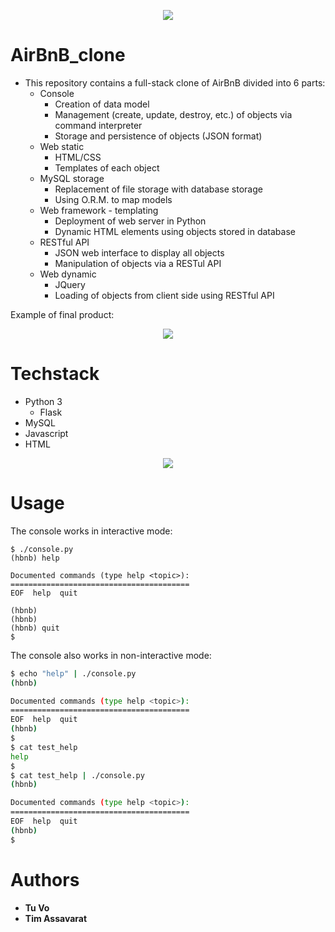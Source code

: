 <p align="center">
  <img src="http://www.holbertonschool.com/holberton-logo.png">
</p>

# AirBnB_clone
* This repository contains a full-stack clone of AirBnB divided into 6 parts:
  * Console
    * Creation of data model
    * Management (create, update, destroy, etc.) of objects via command interpreter
    * Storage and persistence of objects (JSON format)
  * Web static
    * HTML/CSS
    * Templates of each object
  * MySQL storage
    * Replacement of file storage with database storage
    * Using O.R.M. to map models
  * Web framework - templating
    * Deployment of web server in Python
    * Dynamic HTML elements using objects stored in database
  * RESTful API
    * JSON web interface to display all objects
    * Manipulation of objects via a RESTul API
  * Web dynamic
    * JQuery
    * Loading of objects from client side using RESTful API

Example of final product:
<p align="center">
  <img src="https://s3.amazonaws.com/intranet-projects-files/holbertonschool-higher-level_programming+/268/8-index.png">
</p>

# Techstack
* Python 3
  * Flask
* MySQL
* Javascript
* HTML
<p align="center">
  <img src="https://imgur.com/a/kS1SOl4">
</p>

# Usage

The console works in interactive mode:
```
$ ./console.py
(hbnb) help

Documented commands (type help <topic>):
========================================
EOF  help  quit

(hbnb) 
(hbnb) 
(hbnb) quit
$
```

The console also works in non-interactive mode:
```sh
$ echo "help" | ./console.py
(hbnb)

Documented commands (type help <topic>):
========================================
EOF  help  quit
(hbnb) 
$
$ cat test_help
help
$
$ cat test_help | ./console.py
(hbnb)

Documented commands (type help <topic>):
========================================
EOF  help  quit
(hbnb) 
$
```

# Authors
* __Tu Vo__
* __Tim Assavarat__
